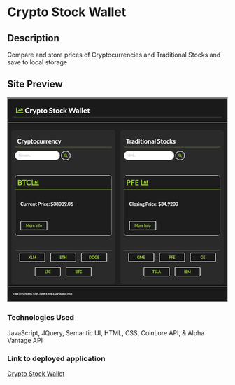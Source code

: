 # Crypto Stock Wallet

## Description

Compare and store prices of Cryptocurrencies and Traditional Stocks and save to local storage

## Site Preview

![](assets/images/screenshot-crypto-stock.png)

### Technologies Used

JavaScript, JQuery, Semantic UI, HTML, CSS, CoinLore API, & Alpha Vantage API

### Link to deployed application

[Crypto Stock Wallet](https://joelecox1.github.io/crypto-stock-compare/)
